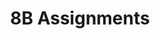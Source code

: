 ---
title: 8B Assignments
layout: assignments
description: >-
  The following links contain assignment descriptions.
intro:
  blurbs:
    - image: /img/illustrations-coffee.svg
      text: >
        Assignment 1
      link: sks/fall2022/8B-english/assignment1/
      disabled:
    - image: /img/illustrations-coffee-gear.svg
      text: >
        Assignment 2
      link: sks/fall2022/8B-english/assignment2/
      disabled:
    - image: /img/illustrations-tutorials.svg
      text: >
        Assignment 3
      link: sks/fall2022/8B-english/assignment3/
      disabled:
    - image: /img/illustrations-meeting-space.svg
      text: >
        Assignment 4
      link: sks/fall2022/8B-english/assignment4/
      disabled: disabled
---